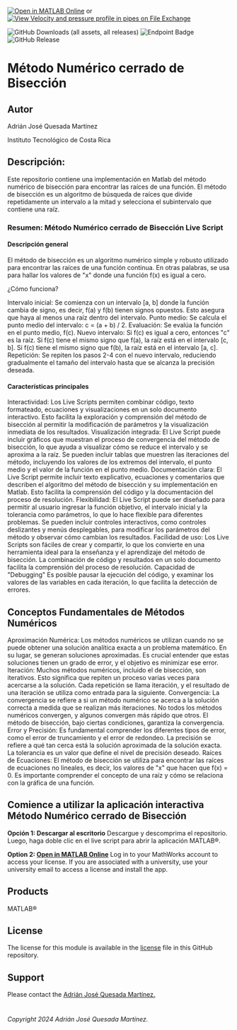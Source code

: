 [![Open in MATLAB Online](https://www.mathworks.com/images/responsive/global/open-in-matlab-online.svg)](https://matlab.mathworks.com/open/github/v1?repo=adriancrc/Metodo-numerico-de-Biseccion) or [![View Velocity and pressure profile in pipes on File Exchange](https://www.mathworks.com/matlabcentral/images/matlab-file-exchange.svg)](https://la.mathworks.com/matlabcentral/fileexchange/180635-metodo-numerico-de-biseccion)

![GitHub Downloads (all assets, all releases)](https://img.shields.io/github/downloads/adriancrc/Velocity-and-pressure-profile-in-pipes/total) ![Endpoint Badge](https://img.shields.io/endpoint?url=https%3A%2F%2Fraw.githubusercontent.com%2Fadriancrc%2FVelocity-and-pressure-profile-in-pipes%2Fmain%2Freport%2Fbadge%2Ftested_with.json) ![GitHub Release](https://img.shields.io/github/v/release/adriancrc/Metodo-numerico-de-Biseccion)




# Método Numérico cerrado de Bisección

## Autor
Adrián José Quesada Martínez

Instituto Tecnológico de Costa Rica

## Descripción: ##
Este repositorio contiene una implementación en Matlab del método numérico de bisección para encontrar las raíces de una función. El método de bisección es un algoritmo de búsqueda de raíces que divide repetidamente un intervalo a la mitad y selecciona el subintervalo que contiene una raíz.

### Resumen: Método Numérico cerrado de Bisección Live Script

#### Descripción general

El método de bisección es un algoritmo numérico simple y robusto utilizado para encontrar las raíces de una función continua. En otras palabras, se usa para hallar los valores de "x" donde una función f(x) es igual a cero.

¿Cómo funciona?

Intervalo inicial: Se comienza con un intervalo [a, b] donde la función cambia de signo, es decir, f(a) y f(b) tienen signos opuestos. Esto asegura que haya al menos una raíz dentro del intervalo.
Punto medio: Se calcula el punto medio del intervalo: c = (a + b) / 2.
Evaluación: Se evalúa la función en el punto medio, f(c).
Nuevo intervalo:
Si f(c) es igual a cero, entonces "c" es la raíz.
Si f(c) tiene el mismo signo que f(a), la raíz está en el intervalo [c, b].
Si f(c) tiene el mismo signo que f(b), la raíz está en el intervalo [a, c].
Repetición: Se repiten los pasos 2-4 con el nuevo intervalo, reduciendo gradualmente el tamaño del intervalo hasta que se alcanza la precisión deseada.

#### Características principales

Interactividad:
Los Live Scripts permiten combinar código, texto formateado, ecuaciones y visualizaciones en un solo documento interactivo.
Esto facilita la exploración y comprensión del método de bisección al permitir la modificación de parámetros y la visualización inmediata de los resultados.
Visualización integrada:
El Live Script puede incluir gráficos que muestran el proceso de convergencia del método de bisección, lo que ayuda a visualizar cómo se reduce el intervalo y se aproxima a la raíz.
Se pueden incluir tablas que muestren las iteraciones del método, incluyendo los valores de los extremos del intervalo, el punto medio y el valor de la función en el punto medio.
Documentación clara:
El Live Script permite incluir texto explicativo, ecuaciones y comentarios que describen el algoritmo del método de bisección y su implementación en Matlab.
Esto facilita la comprensión del código y la documentación del proceso de resolución.
Flexibilidad:
El Live Script puede ser diseñado para permitir al usuario ingresar la función objetivo, el intervalo inicial y la tolerancia como parámetros, lo que lo hace flexible para diferentes problemas.
Se pueden incluir controles interactivos, como controles deslizantes y menús desplegables, para modificar los parámetros del método y observar cómo cambian los resultados.
Facilidad de uso:
Los Live Scripts son fáciles de crear y compartir, lo que los convierte en una herramienta ideal para la enseñanza y el aprendizaje del método de bisección.
La combinación de código y resultados en un solo documento facilita la comprensión del proceso de resolución.
Capacidad de "Debugging"
Es posible pausar la ejecución del código, y examinar los valores de las variables en cada iteración, lo que facilita la detección de errores.


## Conceptos Fundamentales de Métodos Numéricos ##

Aproximación Numérica:
Los métodos numéricos se utilizan cuando no se puede obtener una solución analítica exacta a un problema matemático. En su lugar, se generan soluciones aproximadas.
Es crucial entender que estas soluciones tienen un grado de error, y el objetivo es minimizar ese error.
Iteración:
Muchos métodos numéricos, incluido el de bisección, son iterativos. Esto significa que repiten un proceso varias veces para acercarse a la solución.
Cada repetición se llama iteración, y el resultado de una iteración se utiliza como entrada para la siguiente.
Convergencia:
La convergencia se refiere a si un método numérico se acerca a la solución correcta a medida que se realizan más iteraciones.
No todos los métodos numéricos convergen, y algunos convergen más rápido que otros.
El método de bisección, bajo ciertas condiciones, garantiza la convergencia.
Error y Precisión:
Es fundamental comprender los diferentes tipos de error, como el error de truncamiento y el error de redondeo.
La precisión se refiere a qué tan cerca está la solución aproximada de la solución exacta.
La tolerancia es un valor que define el nivel de precisión deseado.
Raíces de Ecuaciones:
El método de bisección se utiliza para encontrar las raíces de ecuaciones no lineales, es decir, los valores de "x" que hacen que f(x) = 0.
Es importante comprender el concepto de una raíz y cómo se relaciona con la gráfica de una función.


## Comience a utilizar la aplicación interactiva Método Numérico cerrado de Bisección ##

**Opción 1: Descargar al escritorio** Descargue y descomprima el repositorio. Luego, haga doble clic en el live script para abrir la aplicación MATLAB&reg;. 

**Option 2: [Open in MATLAB Online](https://matlab.mathworks.com/open/github/v1?repo=adriancrc/Velocity-and-pressure-profile-in-pipes)** Log in to your MathWorks account to access your license. If you are associated with a university, use your university email to access a license and install the app. 

## Products ##
MATLAB&reg;

## License ##
The license for this module is available in the [license](LICENSE) file in this GitHub repository.

## Support ##
Please contact the <a href="mailto:adquesada@itcr.ac.cr">Adrián José Quesada Martínez.</a>

# #
_Copyright 2024 Adrián José Quesada Martínez._
